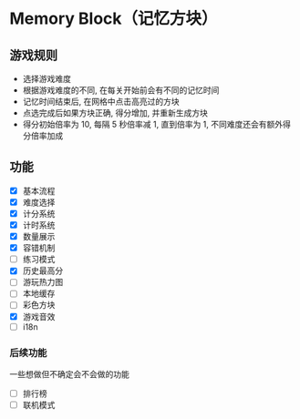 # Memory Block（记忆方块）

## 游戏规则
- 选择游戏难度
- 根据游戏难度的不同, 在每关开始前会有不同的记忆时间
- 记忆时间结束后, 在网格中点击高亮过的方块
- 点选完成后如果方块正确, 得分增加, 并重新生成方块
- 得分初始倍率为 10, 每隔 5 秒倍率减 1, 直到倍率为 1, 不同难度还会有额外得分倍率加成

## 功能
- [x] 基本流程
- [x] 难度选择
- [x] 计分系统
- [x] 计时系统
- [x] 数量展示
- [x] 容错机制
- [ ] 练习模式
- [x] 历史最高分
- [ ] 游玩热力图
- [ ] 本地缓存
- [ ] 彩色方块
- [x] 游戏音效
- [ ] i18n

### 后续功能
一些想做但不确定会不会做的功能
- [ ] 排行榜
- [ ] 联机模式
